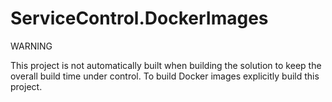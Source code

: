 ﻿  # ServiceControl.DockerImages
  
  
  WARNING

  This project is not automatically built when building the solution
  to keep the overall build time under control.
  To build Docker images explicitly build this project.